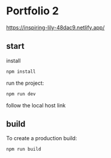 # Portfolio 2

https://inspiring-lily-48dac9.netlify.app/

## start

install
```bash
npm install
```

run the project:
```bash
npm run dev
```

follow the local host link

## build

To create a production build:
```bash
npm run build
```

